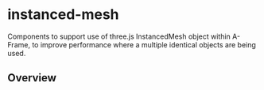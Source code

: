 # instanced-mesh
 Components to support use of three.js InstancedMesh object within A-Frame, to
 improve performance where a multiple identical objects are being used.

## Overview
